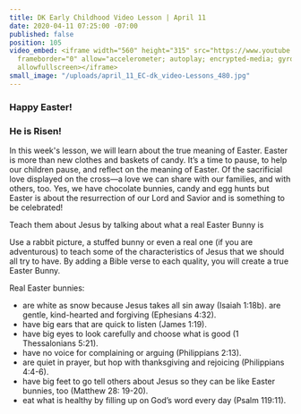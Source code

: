 ```yaml
---
title: DK Early Childhood Video Lesson | April 11
date: 2020-04-11 07:25:00 -07:00
published: false
position: 105
video_embed: <iframe width="560" height="315" src="https://www.youtube.com/embed/lzeM-7uXKxY"
  frameborder="0" allow="accelerometer; autoplay; encrypted-media; gyroscope; picture-in-picture"
  allowfullscreen></iframe>
small_image: "/uploads/april_11_EC-dk_video-Lessons_480.jpg"
---
```


### Happy Easter!
### He is Risen!

In this week's lesson, we will learn about the true meaning of Easter. Easter is more than new clothes and baskets of candy. It’s a time to pause, to help our children pause, and reflect on the meaning of Easter. Of the sacrificial love displayed on the cross—a love we can share with our families, and with others, too. Yes, we have chocolate bunnies, candy and egg hunts but  Easter is about the resurrection of our Lord and Savior and is something to be celebrated! 
 

Teach them about Jesus by talking about what a real Easter Bunny is

Use a rabbit picture, a stuffed bunny or even a real one (if you are adventurous) to teach some of the characteristics of Jesus that we should all try to have. By adding a Bible verse to each quality, you will create a true Easter Bunny.

Real Easter bunnies:

* are white as snow because Jesus takes all sin away (Isaiah 1:18b).
are gentle, kind-hearted and forgiving (Ephesians 4:32).
* have big ears that are quick to listen (James 1:19).
* have big eyes to look carefully and choose what is good (1 Thessalonians 5:21).
* have no voice for complaining or arguing (Philippians 2:13).
* are quiet in prayer, but hop with thanksgiving and rejoicing (Philippians 4:4-6).
* have big feet to go tell others about Jesus so they can be like Easter bunnies, too (Matthew 28: 19-20).
* eat what is healthy by filling up on God’s word every day (Psalm 119:11).